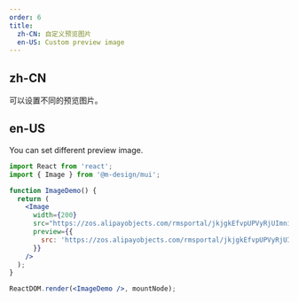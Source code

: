 ```yaml
---
order: 6
title:
  zh-CN: 自定义预览图片
  en-US: Custom preview image
---
```


## zh-CN

可以设置不同的预览图片。

## en-US

You can set different preview image.

```jsx
import React from 'react';
import { Image } from '@m-design/mui';

function ImageDemo() {
  return (
    <Image
      width={200}
      src="https://zos.alipayobjects.com/rmsportal/jkjgkEfvpUPVyRjUImniVslZfWPnJuuZ.png?x-oss-process=image/blur,r_50,s_50/quality,q_1/resize,m_mfit,h_200,w_200"
      preview={{
        src: 'https://zos.alipayobjects.com/rmsportal/jkjgkEfvpUPVyRjUImniVslZfWPnJuuZ.png',
      }}
    />
  );
}

ReactDOM.render(<ImageDemo />, mountNode);
```
